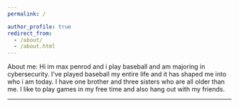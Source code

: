 ```yaml
---
permalink: /

author_profile: true
redirect_from: 
  - /about/
  - /about.html
---
```


About me: Hi im max penrod and i play baseball and am majoring in cybersecurity. I've played baseball my entire life and it has shaped me into who i am today. I have one brother and three sisters who are all older than me. I like to play games in my free time and also hang out with my friends. 
___


